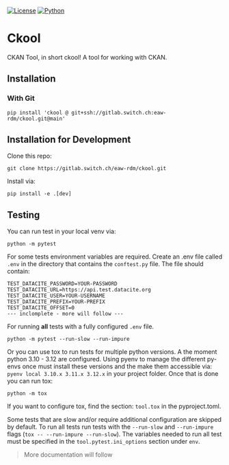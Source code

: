 [![License](https://img.shields.io/badge/LICENSE-GPL3.0-blue)](https://www.gnu.org/licenses/gpl-3.0.en.html)
[![Python](https://img.shields.io/badge/python-3.10%20%7C%203.9%20%7C%203.11%20%7C%203.12-green)](https://www.gnu.org/licenses/gpl-3.0.en.html)

# Ckool

CKAN Tool, in short ckool! A tool for working with CKAN.

## Installation

### With Git

```shell
pip install 'ckool @ git+ssh://gitlab.switch.ch:eaw-rdm/ckool.git@main'
```

## Installation for Development

Clone this repo:
```shell
git clone https://gitlab.switch.ch/eaw-rdm/ckool.git
```

Install via:
```shell
pip install -e .[dev]
```

## Testing

You can run test in your local venv via:

```shell
python -m pytest  
```

For some tests environment variables are required. Create an .env file called `.env` in the directory that contains the `conftest.py` file.
The file should contain:
```env
TEST_DATACITE_PASSWORD=YOUR-PASSWORD
TEST_DATACITE_URL=https://api.test.datacite.org
TEST_DATACITE_USER=YOUR-USERNAME
TEST_DATACITE_PREFIX=YOUR-PREFIX
TEST_DATACITE_OFFSET=0
--- inclomplete - more will follow ---
```

For running **all** tests with a fully configured `.env` file.
```shell
python -m pytest --run-slow --run-impure
```

Or you can use tox to run tests for multiple python versions. A the moment python 3.10 - 3.12 are configured.
Using pyenv to manage the different py-envs once must install these versions and the make them accessible via:
`pyenv local 3.10.x 3.11.x 3.12.x` in your project folder. Once that is done you can run tox:

```shell
python -m tox
```
If you want to configure tox, find the section: `tool.tox` in the pyproject.toml.

Some tests that are slow and/or require additional configuration are skipped by default.
To run all tests run tests with the `--run-slow` and `--run-impure` flags (`tox -- --run-impure --run-slow`).
The variables needed to run all test must be specified in the `tool.pytest.ini_options` section under `env`.


> More documentation will follow